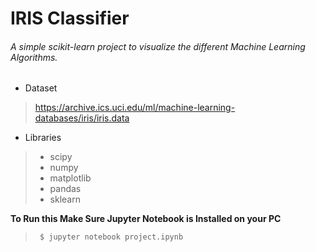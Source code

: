 # IRIS Classifier

###### A simple scikit-learn project to visualize the different Machine Learning Algorithms.

- Dataset
>https://archive.ics.uci.edu/ml/machine-learning-databases/iris/iris.data

- Libraries
> - scipy
> - numpy
> - matplotlib
> - pandas
> - sklearn

**To Run this Make Sure Jupyter Notebook is Installed on your PC**

> ``` $ jupyter notebook project.ipynb```
